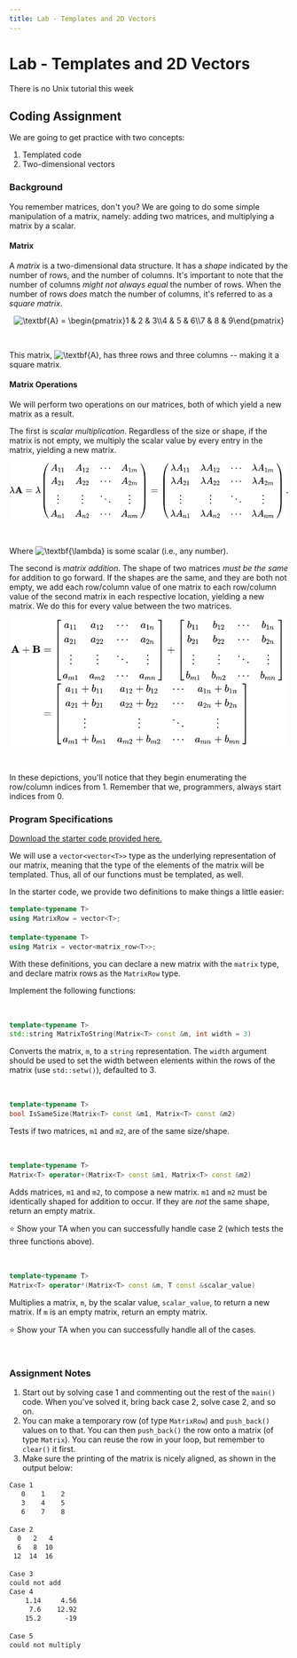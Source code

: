 ```yaml
---
title: Lab - Templates and 2D Vectors
---
```


# Lab - Templates and 2D Vectors

There is no Unix tutorial this week

## Coding Assignment

We are going to get practice with two concepts:
1.  Templated code
2.  Two-dimensional vectors

### Background

You remember matrices, don't you? We are going to do some simple manipulation of a matrix, namely: adding two matrices, and multiplying a matrix by a scalar.

#### Matrix

A _matrix_ is a two-dimensional data structure. It has a _shape_ indicated by the number of rows, and the number of columns. It's important to note that the number of columns *might not always equal* the number of rows. When the number of rows *does* match the number of columns, it's referred to as a _square matrix_.

<div align="center">
<img src=
"https://render.githubusercontent.com/render/math?math=%5Clarge+%5Cdisplaystyle+%5Ctextbf%7BA%7D+%3D+%5Cbegin%7Bpmatrix%7D1+%26+2+%26+3%5C%5C4+%26+5+%26+6%5C%5C7+%26+8+%26+9%5Cend%7Bpmatrix%7D" 
alt="\textbf{A} = \begin{pmatrix}1 & 2 & 3\\4 & 5 & 6\\7 & 8 & 9\end{pmatrix}">
</div>

&nbsp;

This matrix, <img src=
"https://render.githubusercontent.com/render/math?math=%5Clarge+%5Ctextstyle+%5Ctextbf%7BA%7D" 
alt="\textbf{A}">, has three rows and three columns -- making it a square matrix.

#### Matrix Operations

We will perform two operations on our matrices, both of which yield a new matrix as a result.

The first is _scalar multiplication_. Regardless of the size or shape, if the matrix is not empty, we multiply the scalar value by every entry in the matrix, yielding a new matrix.

<div align="center">
<img src="../assets/images/matrix_mul.svg">
</div>

&nbsp;

Where <img src=
"https://render.githubusercontent.com/render/math?math=%5Clarge+%5Ctextstyle+%5Ctextbf%7B%5Clambda%7D" 
alt="\textbf{\lambda}"> is some scalar (i.e., any number).

The second is _matrix addition_. The shape of two matrices _must be the same_ for addition to go forward. If the shapes are the same, and they are both not empty, we add each row/column value of one matrix to each row/column value of the second matrix in each respective location, yielding a new matrix. We do this for every value between the two matrices.

<div align="center">
<img src="../assets/images/matrix_add.svg">
</div>

&nbsp;

In these depictions, you'll notice that they begin enumerating the row/column indices from 1. Remember that we, programmers, always start indices from 0.

### Program Specifications

[Download the starter code provided here.](../assets/downloads/matrices.cpp)

We will use a `vector<vector<T>>` type as the underlying representation of our matrix, meaning that the type of the elements of the matrix will be templated. Thus, all of our functions must be templated, as well.

In the starter code, we provide two definitions to make things a little easier:

```c++
template<typename T>
using MatrixRow = vector<T>;

template<typename T>
using Matrix = vector<matrix_row<T>>;
```

With these definitions, you can declare a new matrix with the `matrix` type, and declare matrix rows as the `MatrixRow` type.

Implement the following functions:

&nbsp;

```c++
template<typename T>
std::string MatrixToString(Matrix<T> const &m, int width = 3)
```

Converts the matrix, `m`, to a `string` representation. The `width` argument should be used to set the width between elements within the rows of the matrix (use `std::setw()`), defaulted to 3.

&nbsp;

```c++
template<typename T>
bool IsSameSize(Matrix<T> const &m1, Matrix<T> const &m2)
```

Tests if two matrices, `m1` and `m2`, are of the same size/shape.

&nbsp;

```c++
template<typename T>
Matrix<T> operator+(Matrix<T> const &m1, Matrix<T> const &m2) 
```

Adds matrices, `m1` and `m2`, to compose a new matrix. `m1` and `m2` must be identically shaped for addition to occur. If they are _not_ the same shape, return an empty matrix.

⭐ Show your TA when you can successfully handle case 2 (which tests the three functions above).

&nbsp;

```c++
template<typename T>
Matrix<T> operator*(Matrix<T> const &m, T const &scalar_value)
```

Multiplies a matrix, `m`, by the scalar value, `scalar_value`, to return a new matrix. If `m` is an empty matrix, return an empty matrix.

⭐ Show your TA when you can successfully handle all of the cases.

&nbsp;

### Assignment Notes

1.  Start out by solving case 1 and commenting out the rest of the `main()` code. When you've solved it, bring back case 2, solve case 2, and so on.
2.  You can make a temporary row (of type `MatrixRow`) and `push_back()` values on to that. You can then `push_back()` the row onto a matrix (of type `Matrix`). You can reuse the row in your loop, but remember to `clear()` it first.
3.  Make sure the printing of the matrix is nicely aligned, as shown in the output below:

```
Case 1
   0    1    2
   3    4    5
   6    7    8

Case 2
  0   2   4
  6   8  10
 12  14  16

Case 3
could not add
Case 4
    1.14     4.56
     7.6    12.92
    15.2      -19

Case 5
could not multiply
```
